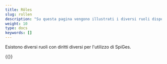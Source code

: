 ```yaml
---
title: Rôles
slug: rollen
description: "Su questa pagina vengono illustrati i diversi ruoli disponibili sulla piattaforma."
weight: 10
type: docs
keywords: []
---
```


Esistono diversi ruoli con diritti diversi per l'utilizzo di SpiGes.

{{<insertImage image="roles.png" class="edge max-w-90">}}